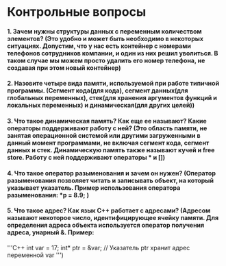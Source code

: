 # Контрольные вопросы

#### 1. Зачем нужны структуры данных с переменным количеством элементов? (Это удобно и может быть необходимо в некоторых ситуациях. Допустим, что у нас есть контейнер с номерами телефонов сотрудников компании, и один из них решил уволиться. В таком случае мы можем просто удалить его номер телефона, не создавая при этом новый контейнер)

#### 2. Назовите четыре вида памяти, используемой при работе типичной программы. (Сегмент кода(для кода), сегмент данных(для глобальных переменных), стек(для хранения аргументов функций и локальных переменных) и динамическая(для других целей))

#### 3. Что такое динамическая память? Как еще ее называют? Какие операторы поддерживают работу с ней? (Это область памяти, не занятая операционной системой или другими загруженными в данный момент программами, не включая сегмент кода, сегмент данных и стек. Динамическую память также называют кучей и free store. Работу с ней поддерживают операторы * и [])

#### 4. Что такое оператор разыменования и зачем он нужен? (Оператор разыменования позволяет читать и записывать объект, на который указывает указатель. Пример использования оператора разыменования: *p = 8.9; )

#### 5. Что такое адрес? Как язык C++ работает с адресами? (Адресом называют некоторое число, идентифицирующее ячейку памяти. Для определения адреса объекта используется оператор получения адреса, унарный &. Пример:  
'''C++
int var = 17;
int* ptr = &var; // Указатель ptr хранит адрес переменной var
''')


